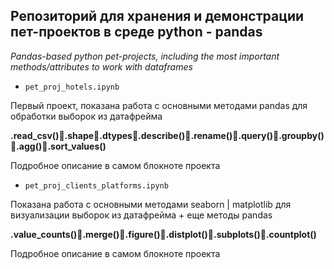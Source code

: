 ## Репозиторий для хранения и демонстрации пет-проектов в среде python - pandas
*Pandas-based python pet-projects, including the most important methods/attributes to work with dataframes*
- `pet_proj_hotels.ipynb` 

Первый проект, показана работа с основными методами pandas для обработки выборок из датафрейма 

**.read_csv()🦎.shape🦎.dtypes🦎.describe()🦎.rename()🦎.query()🦎.groupby()🦎.agg()🦎.sort_values()**

Подробное описание в самом блокноте проекта

- `pet_proj_clients_platforms.ipynb` 

Показана работа с основными методами seaborn | matplotlib для визуализации выборок из датафрейма + еще методы pandas

**.value_counts()🦎.merge()🦎.figure()🦎.distplot()🦎.subplots()🦎.countplot()**

Подробное описание в самом блокноте проекта
